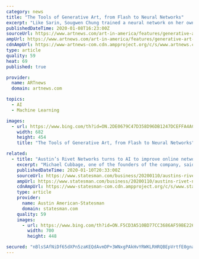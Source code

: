 ```yaml
---
category: news
title: "The Tools of Generative Art, from Flash to Neural Networks"
excerpt: "Like Sarin, Sougwen Chung trained a neural network on her own drawings and employs analog art processes to make her ... 28, 2018–Apr. 14, 2019; “Coding the World” at the Centre Pompidou, Paris, June 14–Aug. 27, 2019; and “Face Values: Exploring Artificial Intelligence” at the Cooper-Hewitt Museum, New York, through May 17, 2020."
publishedDateTime: 2020-01-08T16:23:00Z
sourceUrl: https://www.artnews.com/art-in-america/features/generative-art-tools-flash-processing-neural-networks-1202674657/
ampUrl: https://www.artnews.com/art-in-america/features/generative-art-tools-flash-processing-neural-networks-1202674657/amp/
cdnAmpUrl: https://www-artnews-com.cdn.ampproject.org/c/s/www.artnews.com/art-in-america/features/generative-art-tools-flash-processing-neural-networks-1202674657/amp/
type: article
quality: 59
heat: 69
published: true

provider:
  name: ARTnews
  domain: artnews.com

topics:
  - AI
  - Machine Learning

images:
  - url: https://www.bing.com/th?id=ON.2DE0679C47D358D96DB1247DCEFFA4AC
    width: 682
    height: 454
    title: "The Tools of Generative Art, from Flash to Neural Networks"

related:
  - title: "Austin’s Rivet Networks turns to AI to improve online networks"
    excerpt: "Michael Cubbage, one of the founders of the company, said Rivet Networks makes computer chips used for wireless and wired internet connections ... Cubbage said the company then collected the data and, with the help of AI-based algorithms, identified ways to improve its software. “We take in this information and we make changes on their ..."
    publishedDateTime: 2020-01-10T20:33:00Z
    sourceUrl: https://www.statesman.com/business/20200110/austins-rivet-networks-turns-to-ai-to-improve-online-networks
    ampUrl: https://www.statesman.com/business/20200110/austins-rivet-networks-turns-to-ai-to-improve-online-networks?template=ampart
    cdnAmpUrl: https://www-statesman-com.cdn.ampproject.org/c/s/www.statesman.com/business/20200110/austins-rivet-networks-turns-to-ai-to-improve-online-networks?template=ampart
    type: article
    provider:
      name: Austin American-Statesman
      domain: statesman.com
    quality: 59
    images:
      - url: https://www.bing.com/th?id=ON.F5CD3A510BD77CC3686AF59BE226BA61
        width: 700
        height: 448

secured: "nBlsSAfNiDf65dXPn5zaKEQdAvmDP+3WNxgPAkHvYRWKLRHRQBEpVrtfE0gnaT3pA0VNAG8dqutRdhx2XerVYopiNgnkQoZEeIUJuvZJwmvWQlcsS/tZT0zjFXj+fkYOIcCeyrlb5318JB0ous94PJuT8Ltodfx7d4HF6XvgN7iFLrW8UUfYTbp761+3y64kC1B846RL7C3bnTOaX3KbNIYGzNpeSDcQuexSIWSNo1Aep8V9BsUURi9lolcEPty7rpa3VbzXXtn4pWTxFHAu8A==;3ROhu5Sz9OwQbbwwz+fEZg=="
---
```


